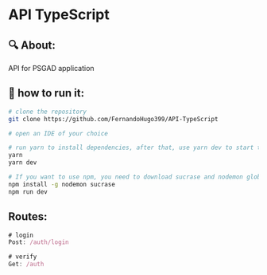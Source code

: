 # API TypeScript

## :mag: About: 
API for PSGAD application
<br>

## 👷 how to run it:
```bash
# clone the repository
git clone https://github.com/FernandoHugo399/API-TypeScript

# open an IDE of your choice

# run yarn to install dependencies, after that, use yarn dev to start the server
yarn
yarn dev

# If you want to use npm, you need to download sucrase and nodemon globally, after that, use npm run dev to start the server
npm install -g nodemon sucrase
npm run dev
```


## Routes:
```js
# login
Post: /auth/login

# verify
Get: /auth

```
